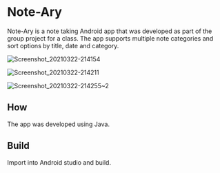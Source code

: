 # Note-Ary

Note-Ary is a note taking Android app that was developed as part of the group project for a class. The app supports multiple note categories and sort options by title, date and category.


![Screenshot_20210322-214154](https://user-images.githubusercontent.com/321716/112080497-7d452b00-8b58-11eb-92c9-09fbb8f182ee.jpg)

![Screenshot_20210322-214211](https://user-images.githubusercontent.com/321716/112080514-833b0c00-8b58-11eb-8f3c-396dcd77b46a.jpg)

![Screenshot_20210322-214255~2](https://user-images.githubusercontent.com/321716/112080517-8504cf80-8b58-11eb-91dc-923b96f498ca.jpg)

## How 

The app was developed using Java.

## Build

Import into Android studio and build.
